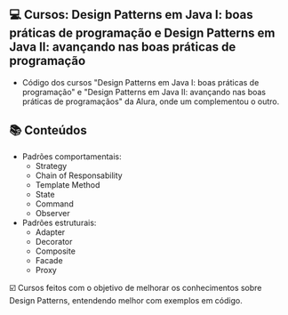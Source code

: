 ## 💻 Cursos: Design Patterns em Java I: boas práticas de programação e Design Patterns em Java II: avançando nas boas práticas de programação

- Código dos cursos "Design Patterns em Java I: boas práticas de programação" e "Design Patterns em Java II: avançando nas boas práticas de programaçãos" da Alura, onde um complementou o outro.

## :books: Conteúdos
- Padrões comportamentais:
   - Strategy
   - Chain of Responsability
   - Template Method
   - State
   - Command
   - Observer
- Padrões estruturais:
  - Adapter
  - Decorator
  - Composite
  - Facade
  - Proxy

☑️ Cursos feitos com o objetivo de melhorar os conhecimentos sobre Design Patterns, entendendo melhor com exemplos em código.
